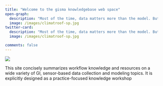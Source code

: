 ```yaml
---
title: "Welcome to the gisma knowledgebase web space"
open-graph:
  description: "Most of the time, data matters more than the model. But what is reality without model?"
  image: /images/climatroof-sp.jpg
twitter-card:
  description: "Most of the time, data matters more than the model. But what is reality without model?"
  image: /images/climatroof-sp.jpg

comments: false
---
```

<style>
  body {
  background-image: url("");
  background-size: cover;
  background-repeat: no-repeat;
}
  
</style>



![](//images/climatroof-sp.jpg)


This site concisely summarizes workflow knowledge and resources on a wide variety of GI, sensor-based data collection and modeling topics. It is explicitly designed as a practice-focused knowledge workshop
